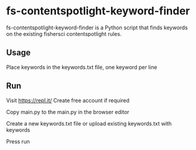 # fs-contentspotlight-keyword-finder

fs-contentspotlight-keyword-finder is a Python script that finds keywords on the existing fishersci contentspotlight rules.
## Usage
Place keywords in the keywords.txt file, one keyword per line

## Run
Visit https://repl.it/
Create free account if required

Copy main.py to the main.py in the browser editor

Create a new keywords.txt file or upload existing keywords.txt with keywords

Press run

